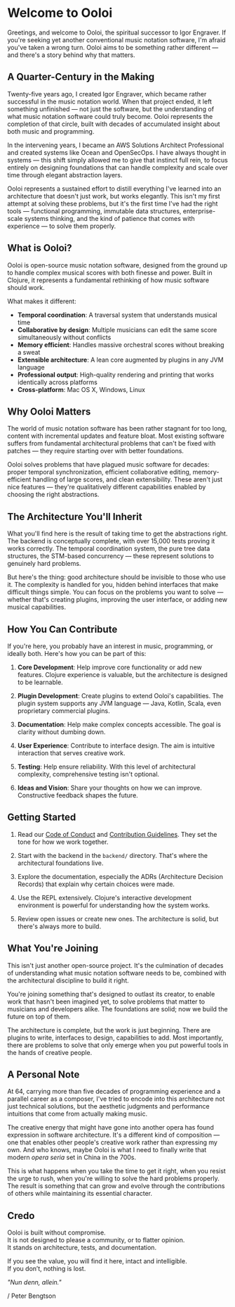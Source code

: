 # Welcome to Ooloi

Greetings, and welcome to Ooloi, the spiritual successor to Igor Engraver. If you're seeking yet another conventional music notation software, I'm afraid you've taken a wrong turn. Ooloi aims to be something rather different — and there's a story behind why that matters.

## A Quarter-Century in the Making

Twenty-five years ago, I created Igor Engraver, which became rather successful in the music notation world. When that project ended, it left something unfinished — not just the software, but the understanding of what music notation software could truly become. Ooloi represents the completion of that circle, built with decades of accumulated insight about both music and programming.

In the intervening years, I became an AWS Solutions Architect Professional and created systems like Ocean and OpenSecOps. I have always thought in systems — this shift simply allowed me to give that instinct full rein, to focus entirely on designing foundations that can handle complexity and scale over time through elegant abstraction layers.

Ooloi represents a sustained effort to distill everything I've learned into an architecture that doesn't just work, but works elegantly. This isn't my first attempt at solving these problems, but it's the first time I've had the right tools — functional programming, immutable data structures, enterprise-scale systems thinking, and the kind of patience that comes with experience — to solve them properly.

## What is Ooloi?

Ooloi is open-source music notation software, designed from the ground up to handle complex musical scores with both finesse and power. Built in Clojure, it represents a fundamental rethinking of how music software should work.

What makes it different:
  * **Temporal coordination**: A traversal system that understands musical time
  * **Collaborative by design**: Multiple musicians can edit the same score simultaneously without conflicts
  * **Memory efficient**: Handles massive orchestral scores without breaking a sweat
  * **Extensible architecture**: A lean core augmented by plugins in any JVM language
  * **Professional output**: High-quality rendering and printing that works identically across platforms
  * **Cross-platform**: Mac OS X, Windows, Linux

## Why Ooloi Matters

The world of music notation software has been rather stagnant for too long, content with incremental updates and feature bloat. Most existing software suffers from fundamental architectural problems that can't be fixed with patches — they require starting over with better foundations.

Ooloi solves problems that have plagued music software for decades: proper temporal synchronization, efficient collaborative editing, memory-efficient handling of large scores, and clean extensibility. These aren't just nice features — they're qualitatively different capabilities enabled by choosing the right abstractions.

## The Architecture You'll Inherit

What you'll find here is the result of taking time to get the abstractions right. The backend is conceptually complete, with over 15,000 tests proving it works correctly. The temporal coordination system, the pure tree data structures, the STM-based concurrency — these represent solutions to genuinely hard problems.

But here's the thing: good architecture should be invisible to those who use it. The complexity is handled for you, hidden behind interfaces that make difficult things simple. You can focus on the problems you want to solve — whether that's creating plugins, improving the user interface, or adding new musical capabilities.

## How You Can Contribute

If you're here, you probably have an interest in music, programming, or ideally both. Here's how you can be part of this:

1. **Core Development**: Help improve core functionality or add new features. Clojure experience is valuable, but the architecture is designed to be learnable.

2. **Plugin Development**: Create plugins to extend Ooloi's capabilities. The plugin system supports any JVM language — Java, Kotlin, Scala, even proprietary commercial plugins.

3. **Documentation**: Help make complex concepts accessible. The goal is clarity without dumbing down.

4. **User Experience**: Contribute to interface design. The aim is intuitive interaction that serves creative work.

5. **Testing**: Help ensure reliability. With this level of architectural complexity, comprehensive testing isn't optional.

6. **Ideas and Vision**: Share your thoughts on how we can improve. Constructive feedback shapes the future.

## Getting Started

1. Read our [Code of Conduct](CODE_OF_CONDUCT.md) and [Contribution Guidelines](CONTRIBUTING.md). They set the tone for how we work together.

2. Start with the backend in the `backend/` directory. That's where the architectural foundations live.

3. Explore the documentation, especially the ADRs (Architecture Decision Records) that explain why certain choices were made.

4. Use the REPL extensively. Clojure's interactive development environment is powerful for understanding how the system works.

5. Review open issues or create new ones. The architecture is solid, but there's always more to build.

## What You're Joining

This isn't just another open-source project. It's the culmination of decades of understanding what music notation software needs to be, combined with the architectural discipline to build it right. 

You're joining something that's designed to outlast its creator, to enable work that hasn't been imagined yet, to solve problems that matter to musicians and developers alike. The foundations are solid; now we build the future on top of them.

The architecture is complete, but the work is just beginning. There are plugins to write, interfaces to design, capabilities to add. Most importantly, there are problems to solve that only emerge when you put powerful tools in the hands of creative people.

## A Personal Note

At 64, carrying more than five decades of programming experience and a parallel career as a composer, I've tried to encode into this architecture not just technical solutions, but the aesthetic judgments and performance intuitions that come from actually making music. 

The creative energy that might have gone into another opera has found expression in software architecture. It's a different kind of composition — one that enables other people's creative work rather than expressing my own. And who knows, maybe Ooloi is what I need to finally write that modern *opera seria* set in China in the 700s. 

This is what happens when you take the time to get it right, when you resist the urge to rush, when you're willing to solve the hard problems properly. The result is something that can grow and evolve through the contributions of others while maintaining its essential character.

## Credo

Ooloi is built without compromise.<br>
It is not designed to please a community, or to flatter opinion.<br>
It stands on architecture, tests, and documentation.<br>

If you see the value, you will find it here, intact and intelligible.<br>
If you don’t, nothing is lost.

*"Nun denn, allein."*

/ Peter Bengtson
